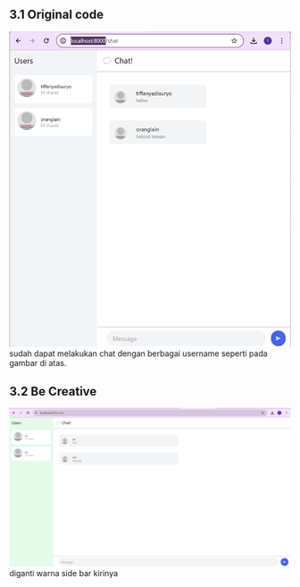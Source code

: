 ## 3.1 Original code
![alt text](image.png)
sudah dapat melakukan chat dengan berbagai username seperti pada gambar di atas.

## 3.2 Be Creative
![alt text](image-1.png)
diganti warna side bar kirinya